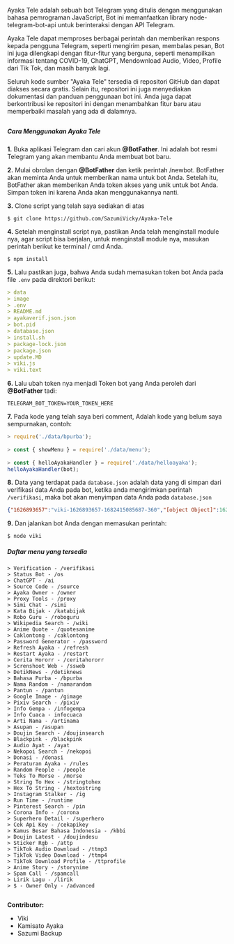 <p>Ayaka Tele adalah sebuah bot Telegram yang ditulis dengan menggunakan bahasa pemrograman JavaScript, Bot ini memanfaatkan library node-telegram-bot-api untuk berinteraksi dengan API Telegram.

Ayaka Tele dapat memproses berbagai perintah dan memberikan respons kepada pengguna Telegram, seperti mengirim pesan, membalas pesan, Bot ini juga dilengkapi dengan fitur-fitur yang berguna, seperti menampilkan informasi tentang COVID-19, ChatGPT, Mendownload Audio, Video, Profile dari Tik Tok, dan masih banyak lagi.

Seluruh kode sumber "Ayaka Tele" tersedia di repositori GitHub dan dapat diakses secara gratis. Selain itu, repositori ini juga menyediakan dokumentasi dan panduan penggunaan bot ini. Anda juga dapat berkontribusi ke repositori ini dengan menambahkan fitur baru atau memperbaiki masalah yang ada di dalamnya.</p>

##

<h5> Cara Menggunakan Ayaka Tele</h5>

<p><b>1.</b> Buka aplikasi Telegram dan cari akun <b>@BotFather</b>. Ini adalah bot resmi Telegram yang akan membantu Anda membuat bot baru.</p>



<p><b>2.</b> Mulai obrolan dengan <b>@BotFather</b> dan ketik perintah /newbot. BotFather akan meminta Anda untuk memberikan nama untuk bot Anda. Setelah itu, BotFather akan memberikan Anda token akses yang unik untuk bot Anda. Simpan token ini karena Anda akan menggunakannya nanti.</p>



<p> <b>3.</b> Clone script yang telah saya sediakan di atas</p>

```
$ git clone https://github.com/SazumiVicky/Ayaka-Tele
```



<p><b>4.</b> Setelah menginstall script nya, pastikan Anda telah menginstall module nya, agar script bisa berjalan, untuk menginstall module nya, masukan perintah berikut ke terminal / cmd Anda.</p>

```
$ npm install
```
<p><b>5.</b> Lalu pastikan juga, bahwa Anda sudah memasukan token bot Anda pada file <code>.env</code> pada direktori berikut:</p>

```yaml
> data
> image
> .env
> README.md
> ayakaverif.json.json
> bot.pid
> database.json
> install.sh
> package-lock.json
> package.json
> update.MD
> viki.js
> viki.text
```
<p><b>6.</b> Lalu ubah token nya menjadi Token bot yang Anda peroleh dari <b>@BotFather</b> tadi:
  
```
TELEGRAM_BOT_TOKEN=YOUR_TOKEN_HERE
```
  
<p><b>7.</b> Pada kode yang telah saya beri comment, Adalah kode yang belum saya sempurnakan, contoh:
  
```javascript
> require('./data/bpurba');
  
> const { showMenu } = require('./data/menu');
  
> const { helloAyakaHandler } = require('./data/helloayaka');
helloAyakaHandler(bot);
```
<p><b>8.</b> Data yang terdapat pada <code>database.json</code> adalah data yang di simpan dari verifikasi data Anda pada bot, ketika anda mengirimkan perintah <code>/verifikasi</code>, maka bot akan menyimpan data Anda pada <code>database.json</code>

```json
{"1626893657":"viki-1626893657-1682415085687-360","[object Object]":1626893657,"5941228478":"viki-5941228478-1682328941731-180"}
```
<p><b>9.</b> Dan jalankan bot Anda dengan memasukan perintah:</p>

```
$ node viki
```
<h5>Daftar menu yang tersedia</h5>
  
```
> Verification - /verifikasi
> Status Bot - /os
> ChatGPT - /ai
> Source Code - /source
> Ayaka Owner - /owner
> Proxy Tools - /proxy
> Simi Chat - /simi
> Kata Bijak - /katabijak
> Robo Guru - /roboguru
> Wikipedia Search - /wiki
> Anime Quote - /quotesanime
> Caklontong - /caklontong
> Password Generator - /password
> Refresh Ayaka - /refresh
> Restart Ayaka - /restart
> Cerita Hororr - /ceritahororr
> Screnshoot Web - /ssweb
> DetikNews - /detiknews
> Bahasa Purba - /bpurba
> Nama Random - /namarandom
> Pantun - /pantun
> Google Image - /gimage
> Pixiv Search - /pixiv
> Info Gempa - /infogempa
> Info Cuaca - infocuaca
> Arti Nama - /artinama
> Asupan - /asupan
> Doujin Search - /doujinsearch
> Blackpink - /blackpink
> Audio Ayat - /ayat
> Nekopoi Search - /nekopoi
> Donasi - /donasi
> Peraturan Ayaka - /rules
> Random People - /people
> Teks To Morse - /morse
> String To Hex - /stringtohex
> Hex To String - /hextostring
> Instagram Stalker - /ig
> Run Time - /runtime
> Pinterest Search - /pin
> Corona Info - /corona
> Superhero Detail - /superhero
> Cek Api Key - /cekapikey
> Kamus Besar Bahasa Indonesia - /kbbi
> Doujin Latest - /doujindesu
> Sticker Rgb - /attp
> TikTok Audio Download - /ttmp3
> TikTok Video Download - /ttmp4
> TikTok Download Profile - /ttprofile
> Anime Story - /storynime
> Spam Call - /spamcall
> Lirik Lagu - /lirik
> $ - Owner Only - /advanced
  
```

<b>Contributor:</b>

- Viki
- Kamisato Ayaka
- Sazumi Backup

